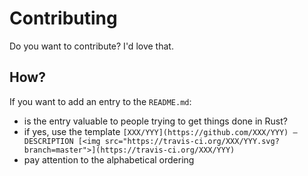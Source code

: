 # Contributing

Do you want to contribute? I'd love that.

## How?

If you want to add an entry to the `README.md`:

- is the entry valuable to people trying to get things done in Rust?
- if yes, use the template `[XXX/YYY](https://github.com/XXX/YYY) — DESCRIPTION [<img src="https://travis-ci.org/XXX/YYY.svg?branch=master">](https://travis-ci.org/XXX/YYY)`
- pay attention to the alphabetical ordering
